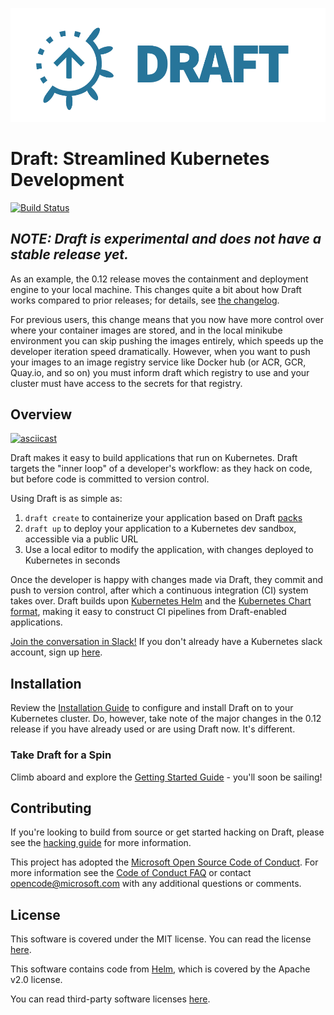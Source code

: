 ![Draft Logo](./docs/img/draft-logo.png)

# Draft: Streamlined Kubernetes Development

[![Build Status](https://circleci.com/gh/Azure/draft.svg?style=svg)](https://circleci.com/gh/Azure/draft)

## _NOTE: Draft is experimental and does not have a stable release yet._
As an example, the 0.12 release moves the containment and deployment engine to your local machine. This changes quite a bit about how Draft works compared to prior releases; for details, see [the changelog](CHANGELOG.md).

For previous users, this change means that you now have more control over where your container images are stored, and in the local minikube environment you can skip pushing the images entirely, which speeds up the developer iteration speed dramatically. However, when you want to push your images to an image registry service like Docker hub (or ACR, GCR, Quay.io, and so on) you must inform draft which registry to use and your cluster must have access to the secrets for that registry. 

## Overview

[![asciicast](https://asciinema.org/a/WGVE7JNodpBEOautl105tdc97.png)](https://asciinema.org/a/WGVE7JNodpBEOautl105tdc97)

Draft makes it easy to build applications that run on Kubernetes.  Draft targets the "inner loop" of a developer's workflow: as they hack on code, but before code is committed to version control.

Using Draft is as simple as:

1. `draft create` to containerize your application based on Draft [packs](docs/reference/dep-003.md)
2. `draft up` to deploy your application to a Kubernetes dev sandbox, accessible via a public URL
3. Use a local editor to modify the application, with changes deployed to Kubernetes in seconds

Once the developer is happy with changes made via Draft, they commit and push to version control, after which a continuous integration (CI) system takes over.  Draft builds upon [Kubernetes Helm][helm] and the [Kubernetes Chart format](https://github.com/kubernetes/helm/blob/master/docs/charts.md), making it easy to construct CI pipelines from Draft-enabled applications.

[Join the conversation in Slack!](https://kubernetes.slack.com/messages/draft-users) If you don't already have a Kubernetes slack account, sign up [here](http://slack.k8s.io/).

## Installation

Review the [Installation Guide][Installation Guide] to configure and install Draft on to your Kubernetes cluster. Do, however, take note of the major changes in the 0.12 release if you have already used or are using Draft now. It's different.

### Take Draft for a Spin

Climb aboard and explore the [Getting Started Guide][Getting Started] - you'll soon be sailing!

## Contributing

If you're looking to build from source or get started hacking on Draft, please see the
[hacking guide][hacking] for more information.

This project has adopted the [Microsoft Open Source Code of Conduct](https://opensource.microsoft.com/codeofconduct/). For more information see the [Code of Conduct FAQ](https://opensource.microsoft.com/codeofconduct/faq/) or contact [opencode@microsoft.com](mailto:opencode@microsoft.com) with any additional questions or comments.

## License

This software is covered under the MIT license. You can read the license [here][license].

This software contains code from [Helm][], which is covered by the Apache v2.0 license.

You can read third-party software licenses [here][Third-Party Licenses].


[Installation Guide]: docs/install.md
[Getting Started]: docs/getting-started.md
[hacking]: docs/contributing/hacking.md
[helm]: https://github.com/kubernetes/helm
[Installing Helm]: https://github.com/kubernetes/helm/blob/master/docs/install.md
[Kubernetes]: https://kubernetes.io/
[license]: LICENSE
[Third-Party Licenses]: NOTICE
